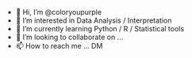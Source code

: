 - 👋 Hi, I’m @coloryoupurple
- 👀 I’m interested in Data Analysis / Interpretation 
- 🌱 I’m currently learning Python / R / Statistical tools
- 💞️ I’m looking to collaborate on ...
- 📫 How to reach me ... DM 

<!---
coloryoupurple/coloryoupurple is a ✨ special ✨ repository because its `README.md` (this file) appears on your GitHub profile.
You can click the Preview link to take a look at your changes.
--->

